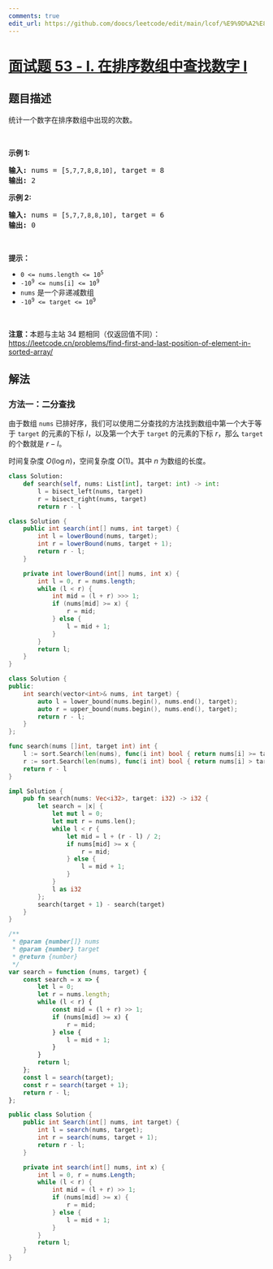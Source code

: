 ```yaml
---
comments: true
edit_url: https://github.com/doocs/leetcode/edit/main/lcof/%E9%9D%A2%E8%AF%95%E9%A2%9853%20-%20I.%20%E5%9C%A8%E6%8E%92%E5%BA%8F%E6%95%B0%E7%BB%84%E4%B8%AD%E6%9F%A5%E6%89%BE%E6%95%B0%E5%AD%97%20I/README.md
---
```


<!-- problem:start -->

# [面试题 53 - I. 在排序数组中查找数字 I](https://leetcode.cn/problems/zai-pai-xu-shu-zu-zhong-cha-zhao-shu-zi-lcof/)

## 题目描述

<!-- description:start -->

<p>统计一个数字在排序数组中出现的次数。</p>

<p> </p>

<p><strong>示例 1:</strong></p>

<pre>
<strong>输入:</strong> nums = [<code>5,7,7,8,8,10]</code>, target = 8
<strong>输出:</strong> 2</pre>

<p><strong>示例 2:</strong></p>

<pre>
<strong>输入:</strong> nums = [<code>5,7,7,8,8,10]</code>, target = 6
<strong>输出:</strong> 0</pre>

<p> </p>

<p><strong>提示：</strong></p>

<ul>
	<li><code>0 <= nums.length <= 10<sup>5</sup></code></li>
	<li><code>-10<sup>9</sup> <= nums[i] <= 10<sup>9</sup></code></li>
	<li><code>nums</code> 是一个非递减数组</li>
	<li><code>-10<sup>9</sup> <= target <= 10<sup>9</sup></code></li>
</ul>

<p> </p>

<p><strong>注意：</strong>本题与主站 34 题相同（仅返回值不同）：<a href="https://leetcode.cn/problems/find-first-and-last-position-of-element-in-sorted-array/">https://leetcode.cn/problems/find-first-and-last-position-of-element-in-sorted-array/</a></p>

<!-- description:end -->

## 解法

<!-- solution:start -->

### 方法一：二分查找

由于数组 `nums` 已排好序，我们可以使用二分查找的方法找到数组中第一个大于等于 `target` 的元素的下标 $l$，以及第一个大于 `target` 的元素的下标 $r$，那么 `target` 的个数就是 $r - l$。

时间复杂度 $O(\log n)$，空间复杂度 $O(1)$。其中 $n$ 为数组的长度。

<!-- tabs:start -->

```python
class Solution:
    def search(self, nums: List[int], target: int) -> int:
        l = bisect_left(nums, target)
        r = bisect_right(nums, target)
        return r - l
```

```java
class Solution {
    public int search(int[] nums, int target) {
        int l = lowerBound(nums, target);
        int r = lowerBound(nums, target + 1);
        return r - l;
    }

    private int lowerBound(int[] nums, int x) {
        int l = 0, r = nums.length;
        while (l < r) {
            int mid = (l + r) >>> 1;
            if (nums[mid] >= x) {
                r = mid;
            } else {
                l = mid + 1;
            }
        }
        return l;
    }
}
```

```cpp
class Solution {
public:
    int search(vector<int>& nums, int target) {
        auto l = lower_bound(nums.begin(), nums.end(), target);
        auto r = upper_bound(nums.begin(), nums.end(), target);
        return r - l;
    }
};
```

```go
func search(nums []int, target int) int {
	l := sort.Search(len(nums), func(i int) bool { return nums[i] >= target })
	r := sort.Search(len(nums), func(i int) bool { return nums[i] > target })
	return r - l
}
```

```rust
impl Solution {
    pub fn search(nums: Vec<i32>, target: i32) -> i32 {
        let search = |x| {
            let mut l = 0;
            let mut r = nums.len();
            while l < r {
                let mid = l + (r - l) / 2;
                if nums[mid] >= x {
                    r = mid;
                } else {
                    l = mid + 1;
                }
            }
            l as i32
        };
        search(target + 1) - search(target)
    }
}
```

```js
/**
 * @param {number[]} nums
 * @param {number} target
 * @return {number}
 */
var search = function (nums, target) {
    const search = x => {
        let l = 0;
        let r = nums.length;
        while (l < r) {
            const mid = (l + r) >> 1;
            if (nums[mid] >= x) {
                r = mid;
            } else {
                l = mid + 1;
            }
        }
        return l;
    };
    const l = search(target);
    const r = search(target + 1);
    return r - l;
};
```

```cs
public class Solution {
    public int Search(int[] nums, int target) {
        int l = search(nums, target);
        int r = search(nums, target + 1);
        return r - l;
    }

    private int search(int[] nums, int x) {
        int l = 0, r = nums.Length;
        while (l < r) {
            int mid = (l + r) >> 1;
            if (nums[mid] >= x) {
                r = mid;
            } else {
                l = mid + 1;
            }
        }
        return l;
    }
}
```

<!-- tabs:end -->

<!-- solution:end -->

<!-- problem:end -->
